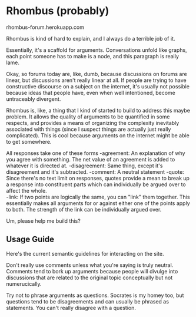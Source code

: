 # Rhombus (probably)

rhombus-forum.herokuapp.com

Rhombus is kind of hard to explain, and I always do a terrible job of it.  

Essentially, it's a scaffold for arguments.  Conversations unfold like graphs,
each point someone has to make is a node, and this paragraph is really lame.    

Okay, so forums today are, like, dumb, because discussions on forums are linear,
but discussions aren't really linear at all.  If people are trying to have constructive 
discourse on a subject on the internet, it's usually not possible because ideas that people have, even when
well intentioned, become untraceably divergent.  

Rhombus is, like, a thing that I kind of started to build to address this maybe problem.
It allows the quality of arguments to be 
quantified in some respects, and provides a means of organizing the complexity inevitably 
associated with things (since I suspect things are actually just really complicated). 
This is cool because arguments on the internet might be able to get somewhere.  

All responses take one of these forms
-agreement: An explanation of why you agree with something.  The net value of an agreement is added to whatever 
it is directed at.
-disagreement: Same thing, except it's disagreement and it's subtracted.
-comment: A neutral statement 
-quote: Since there's no text limit on responses, quotes provide a mean to break up a response into constituent parts which can individually be argued over to affect the whole.  
-link: If two points are logically the same, you can "link" them together.  This essentially makes all arguments for or against either one of the points apply to both.  The strength of the link can be individually argued over.

Um, please help me build this?  

## Usage Guide

Here's the current semantic guidelines for interacting on the site.

Don't really use comments unless what you're saying is truly neutral.  Comments tend to bork up arguments
because people will divulge into discussions that are related to the original topic conceptually but not 
numerucically.

Try not to phrase arguments as questions.  Socrates is my homey too, but questions tend to be disagreements
and can usually be phrased as statements.  You can't really disagree with a question.  
